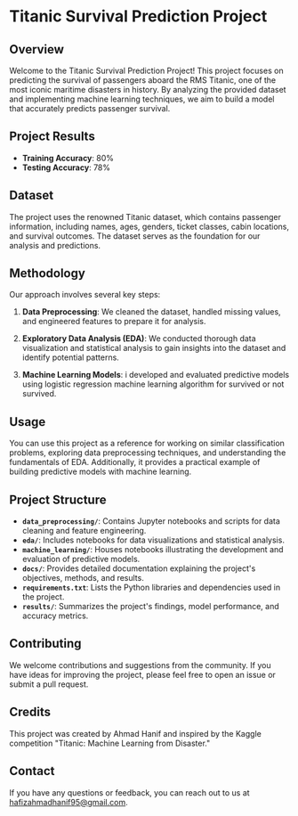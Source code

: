 # Titanic Survival Prediction Project
## Overview
Welcome to the Titanic Survival Prediction Project! This project focuses on predicting the survival of passengers aboard the RMS Titanic, one of the most iconic maritime disasters in history. By analyzing the provided dataset and implementing machine learning techniques, we aim to build a model that accurately predicts passenger survival.
## Project Results
- **Training Accuracy**: 80%
- **Testing Accuracy**: 78%
## Dataset
The project uses the renowned Titanic dataset, which contains passenger information, including names, ages, genders, ticket classes, cabin locations, and survival outcomes. The dataset serves as the foundation for our analysis and predictions.
## Methodology

Our approach involves several key steps:

1. **Data Preprocessing**: We cleaned the dataset, handled missing values, and engineered features to prepare it for analysis.

2. **Exploratory Data Analysis (EDA)**: We conducted thorough data visualization and statistical analysis to gain insights into the dataset and identify potential patterns.

3. **Machine Learning Models**: i developed and evaluated predictive models using logistic regression machine learning algorithm for survived or not survived.

## Usage
You can use this project as a reference for working on similar classification problems, exploring data preprocessing techniques, and understanding the fundamentals of EDA. Additionally, it provides a practical example of building predictive models with machine learning.

## Project Structure

- **`data_preprocessing/`**: Contains Jupyter notebooks and scripts for data cleaning and feature engineering.
- **`eda/`**: Includes notebooks for data visualizations and statistical analysis.
- **`machine_learning/`**: Houses notebooks illustrating the development and evaluation of predictive models.
- **`docs/`**: Provides detailed documentation explaining the project's objectives, methods, and results.
- **`requirements.txt`**: Lists the Python libraries and dependencies used in the project.
- **`results/`**: Summarizes the project's findings, model performance, and accuracy metrics.

## Contributing

We welcome contributions and suggestions from the community. If you have ideas for improving the project, please feel free to open an issue or submit a pull request.

## Credits

This project was created by Ahmad Hanif and inspired by the Kaggle competition "Titanic: Machine Learning from Disaster."


## Contact

If you have any questions or feedback, you can reach out to us at hafizahmadhanif95@gmail.com.


